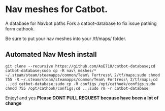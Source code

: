 # Nav meshes for Catbot.
A database for Navbot paths Fork a catbot-database to fix issue pathing form cathook.

Be sure to put your nav meshes into your /tf/maps/ folder.

## Automated Nav Mesh install
```git clone --recursive https://github.com/AsE710/catbot-database;cd catbot-database;sudo cp -R nav\ meshes/* ~/.steam/steam/steamapps/common/Team\ Fortress\ 2/tf/maps;sudo chmod 755 -R ~/.steam/steam/steamapps/common/Team\ Fortress\ 2/tf/maps;cd ..;cd catbot-database;sudo cp -R configs /opt/cathook/configs;sudo chmod 755 /opt/cathook/configs;cd ..;sudo rm -r catbot-database```

Enjoy!
and yes **Please DONT PULL REQUEST because have been a lot of change**
